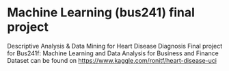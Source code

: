 # Machine Learning (bus241) final project
Descriptive Analysis & Data Mining for Heart Disease Diagnosis
Final project for Bus241f: Machine Learning and Data Analysis for Business and Finance
Dataset can be found on https://www.kaggle.com/ronitf/heart-disease-uci

